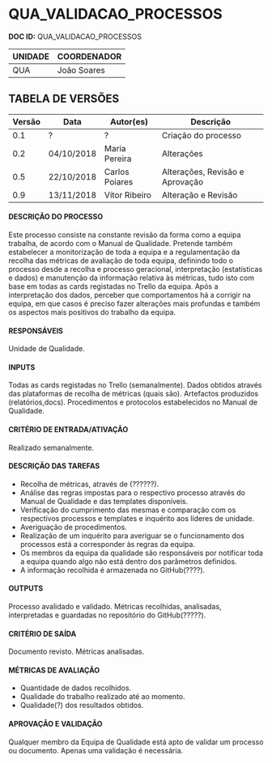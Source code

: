 # QUA_VALIDACAO_PROCESSOS

**DOC ID:** QUA_VALIDACAO_PROCESSOS

| UNIDADE | COORDENADOR |
|---------|-------------|
|    QUA  | João Soares |

## **TABELA DE VERSÕES**
| Versão | Data | Autor(es) | Descrição |
|-|-|-|-|
| 0.1 | ? | ? | Criação do processo |
| 0.2 | 04/10/2018 | Maria Pereira | Alterações |
| 0.5 | 22/10/2018 | Carlos Poiares | Alterações, Revisão e Aprovação|
| 0.9 | 13/11/2018 | Vítor Ribeiro  | Alteração e Revisão|


#### DESCRIÇÃO DO PROCESSO
Este processo consiste na constante revisão da forma como a equipa trabalha, de acordo com o Manual de Qualidade.
Pretende também estabelecer a monitorização de toda a equipa e a regulamentação da recolha das métricas de avaliação de toda equipa,
definindo todo o processo desde a recolha e processo geracional, interpretação (estatísticas e dados) e manutenção da informação relativa às métricas, tudo isto com base
em todas as cards registadas no Trello da equipa. Após a interpretação dos dados, perceber que comportamentos há a corrigir na equipa, em que casos é preciso fazer alterações
mais profundas e também os aspectos mais positivos do trabalho da equipa.

#### RESPONSÁVEIS
Unidade de Qualidade.

#### INPUTS
Todas as cards registadas no Trello (semanalmente).
Dados obtidos através das plataformas de recolha de métricas (quais são).
Artefactos produzidos (relatórios,docs).
Procedimentos e protocolos estabelecidos no Manual de Qualidade.

#### CRITÉRIO DE ENTRADA/ATIVAÇÃO
Realizado semanalmente.

#### DESCRIÇÃO DAS TAREFAS
* Recolha de métricas, através de (??????).
* Análise das regras impostas para o respectivo processo através do Manual de Qualidade e das templates disponíveis.
* Verificação do cumprimento das mesmas e comparação com os respectivos processos e templates e inquérito aos líderes de unidade.
* Averiguação de procedimentos.
* Realização de um inquérito para averiguar se o funcionamento dos processos está a corresponder às regras da equipa.
* Os membros da equipa da qualidade são responsáveis por notificar toda a equipa quando algo não está dentro dos parâmetros definidos.
* A informação recolhida é armazenada no GitHub(????).

#### OUTPUTS
Processo avalidado e validado.
Métricas recolhidas, analisadas, interpretadas e guardadas no repositório do GitHub(?????).


#### CRITÉRIO DE SAÍDA
Documento revisto.
Métricas analisadas.

#### MÉTRICAS DE AVALIAÇÃO
* Quantidade de dados recolhidos.
* Qualidade do trabalho realizado até ao momento.
* Qualidade(?) dos resultados obtidos.


#### APROVAÇÃO E VALIDAÇÃO
Qualquer membro da Equipa de Qualidade está apto de validar um processo ou documento. Apenas uma validação é necessária.